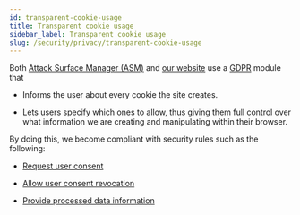 ```yaml
---
id: transparent-cookie-usage
title: Transparent cookie usage
sidebar_label: Transparent cookie usage
slug: /security/privacy/transparent-cookie-usage
---
```


Both
[Attack Surface Manager (ASM)](https://app.fluidattacks.com/)
and [our website](https://fluidattacks.com/)
use a [GDPR](https://en.wikipedia.org/wiki/General_Data_Protection_Regulation)
module that

- Informs the user about every cookie the site creates.

- Lets users specify which ones to allow,
thus giving them full control
over what information we are creating
and manipulating within their browser.

By doing this,
we become compliant with security rules
such as the following:

- [Request user consent](/criteria/privacy/310)

- [Allow user consent revocation](/criteria/privacy/312)

- [Provide processed data information](/criteria/privacy/315)
